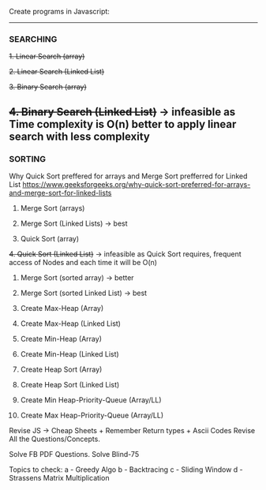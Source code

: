 Create programs in Javascript:

---------------------------------------
### SEARCHING

~~1. Linear Search (array)~~

~~2. Linear Search (Linked List)~~

~~3. Binary Search (array)~~

~~4. Binary Search (Linked List)~~ -> infeasible as Time complexity is O(n) better to apply linear search with less complexity
-----------------------------------------
### SORTING

Why Quick Sort preffered for arrays and Merge Sort prefferred for Linked List
https://www.geeksforgeeks.org/why-quick-sort-preferred-for-arrays-and-merge-sort-for-linked-lists

1. Merge Sort (arrays)
2. Merge Sort (Linked Lists) -> best

3. Quick Sort (array)

~~4. Quick Sort (Linked List)~~ -> infeasible as Quick Sort requires, frequent access of Nodes and each time it will be O(n)

1. Merge Sort (sorted array) -> better
2.  Merge Sort (sorted Linked List) -> best

3.  Create Max-Heap (Array)
4.  Create Max-Heap (Linked List)

5.  Create Min-Heap (Array)
6.   Create Min-Heap (Linked List)

7.   Create Heap Sort (Array)
8.   Create Heap Sort (Linked List)

9.   Create Min Heap-Priority-Queue (Array/LL)
10.  Create Max Heap-Priority-Queue (Array/LL)

Revise JS -> Cheap Sheets + Remember Return types + Ascii Codes
Revise All the Questions/Concepts.

Solve FB PDF Questions.
Solve Blind-75

Topics to check:
a - Greedy Algo
b - Backtracing
c - Sliding Window
d - Strassens Matrix Multiplication